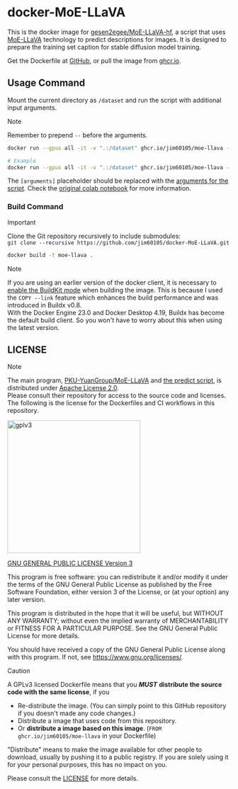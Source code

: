 # docker-MoE-LLaVA

This is the docker image for [gesen2egee/MoE-LLaVA-hf](https://github.com/gesen2egee/MoE-LLaVA-hf), a script that uses [MoE-LLaVA](https://github.com/PKU-YuanGroup/MoE-LLaVA) technology to predict descriptions for images. It is designed to prepare the training set caption for stable diffusion model training.

Get the Dockerfile at [GitHub](https://github.com/jim60105/docker-MoE-LLaVA), or pull the image from [ghcr.io](https://ghcr.io/jim60105/moe-llava).

## Usage Command

Mount the current directory as `/dataset` and run the script with additional input arguments.

> [!NOTE]  
> Remember to prepend `--` before the arguments.

```bash
docker run --gpus all -it -v ".:/dataset" ghcr.io/jim60105/moe-llava -- [arguments]

# Example
docker run --gpus all -it -v ".:/dataset" ghcr.io/jim60105/moe-llava -- --moe --force --caption_style='mixed' --folder_name --modify_prompt
```

The `[arguments]` placeholder should be replaced with the [arguments for the script](https://github.com/gesen2egee/MoE-LLaVA-hf/blob/main/predict.py#L354-L362). Check the [original colab notebook](https://github.com/gesen2egee/MoE-LLaVA-hf/blob/main/MoE_LLaVA_jupyter.ipynb) for more information.

### Build Command

> [!IMPORTANT]  
> Clone the Git repository recursively to include submodules:  
> `git clone --recursive https://github.com/jim60105/docker-MoE-LLaVA.git`

```bash
docker build -t moe-llava .
```

> [!NOTE]  
> If you are using an earlier version of the docker client, it is necessary to [enable the BuildKit mode](https://docs.docker.com/build/buildkit/#getting-started) when building the image. This is because I used the `COPY --link` feature which enhances the build performance and was introduced in Buildx v0.8.  
> With the Docker Engine 23.0 and Docker Desktop 4.19, Buildx has become the default build client. So you won't have to worry about this when using the latest version.

## LICENSE

> [!NOTE]  
> The main program, [PKU-YuanGroup/MoE-LLaVA](https://github.com/PKU-YuanGroup/MoE-LLaVA) and [the predict script](https://github.com/gesen2egee/MoE-LLaVA-hf/blob/main/LICENSE), is distributed under [Apache License 2.0](https://github.com/PKU-YuanGroup/MoE-LLaVA/blob/main/LICENSE).  
> Please consult their repository for access to the source code and licenses.  
> The following is the license for the Dockerfiles and CI workflows in this repository.

<img src="https://github.com/jim60105/docker-MoE-LLaVA/assets/16995691/65f76d01-a00b-4a93-86b6-a06bc3667869" alt="gplv3" width="300" />

[GNU GENERAL PUBLIC LICENSE Version 3](LICENSE)

This program is free software: you can redistribute it and/or modify it under the terms of the GNU General Public License as published by the Free Software Foundation, either version 3 of the License, or (at your option) any later version.

This program is distributed in the hope that it will be useful, but WITHOUT ANY WARRANTY; without even the implied warranty of MERCHANTABILITY or FITNESS FOR A PARTICULAR PURPOSE. See the GNU General Public License for more details.

You should have received a copy of the GNU General Public License along with this program. If not, see <https://www.gnu.org/licenses/>.

> [!CAUTION]
> A GPLv3 licensed Dockerfile means that you _**MUST**_ **distribute the source code with the same license**, if you
>
> - Re-distribute the image. (You can simply point to this GitHub repository if you doesn't made any code changes.)
> - Distribute a image that uses code from this repository.
> - Or **distribute a image based on this image**. (`FROM ghcr.io/jim60105/moe-llava` in your Dockerfile)
>
> "Distribute" means to make the image available for other people to download, usually by pushing it to a public registry. If you are solely using it for your personal purposes, this has no impact on you.
>
> Please consult the [LICENSE](LICENSE) for more details.
